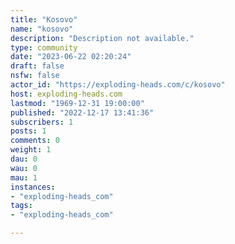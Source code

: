 ```yaml
---
title: "Kosovo" 
name: "kosovo"
description: "Description not available."
type: community
date: "2023-06-22 02:20:24"
draft: false
nsfw: false
actor_id: "https://exploding-heads.com/c/kosovo"
host: exploding-heads.com
lastmod: "1969-12-31 19:00:00"
published: "2022-12-17 13:41:36"
subscribers: 1
posts: 1
comments: 0
weight: 1
dau: 0
wau: 0
mau: 1
instances:
- "exploding-heads_com"
tags: 
- "exploding-heads_com"

---
```

